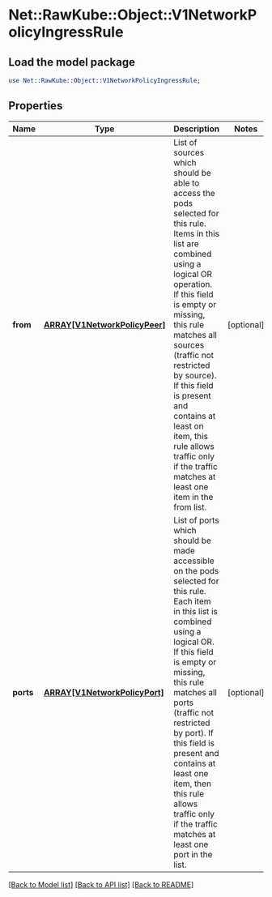 # Net::RawKube::Object::V1NetworkPolicyIngressRule

## Load the model package
```perl
use Net::RawKube::Object::V1NetworkPolicyIngressRule;
```

## Properties
Name | Type | Description | Notes
------------ | ------------- | ------------- | -------------
**from** | [**ARRAY[V1NetworkPolicyPeer]**](V1NetworkPolicyPeer.md) | List of sources which should be able to access the pods selected for this rule. Items in this list are combined using a logical OR operation. If this field is empty or missing, this rule matches all sources (traffic not restricted by source). If this field is present and contains at least on item, this rule allows traffic only if the traffic matches at least one item in the from list. | [optional] 
**ports** | [**ARRAY[V1NetworkPolicyPort]**](V1NetworkPolicyPort.md) | List of ports which should be made accessible on the pods selected for this rule. Each item in this list is combined using a logical OR. If this field is empty or missing, this rule matches all ports (traffic not restricted by port). If this field is present and contains at least one item, then this rule allows traffic only if the traffic matches at least one port in the list. | [optional] 

[[Back to Model list]](../README.md#documentation-for-models) [[Back to API list]](../README.md#documentation-for-api-endpoints) [[Back to README]](../README.md)


